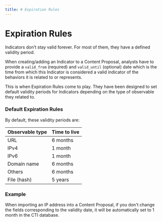 ```yaml
---
title: # Expiration Rules
---
```


# Expiration Rules

Indicators don’t stay valid forever. For most of them, they have a defined validity period.

When creating/adding an Indicator to a Content Proposal, analysts have to provide a `valid_from` (required) and `valid_until` (optional) date which is the time from which this Indicator is considered a valid indicator of the behaviors it is related to or represents.

This is when Expiration Rules come to play. They have been designed to set default validity periods for Indicators depending on the type of observable they related to.

### Default Expiration Rules

By default, these validity periods are:

| Observable type | Time to live |
| --- | --- |
| URL | 6 months |
| IPv4 | 1 month |
| IPv6 | 1 month |
| Domain name | 6 months |
| Others | 6 months |
| File (hash) | 5 years |

### Example

When importing an IP address into a Content Proposal, if you don't change the fields corresponding to the validity date, it will be automatically set to 1 month in the CTI database.
